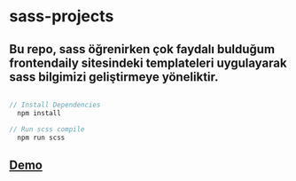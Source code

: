 # sass-projects

## Bu repo, sass öğrenirken çok faydalı bulduğum frontendaily sitesindeki templateleri uygulayarak sass bilgimizi geliştirmeye yöneliktir.


```javascript

// Install Dependencies
  npm install

// Run scss compile
  npm run scss

```


## [Demo](https://cihat.github.io/sass-work/)
